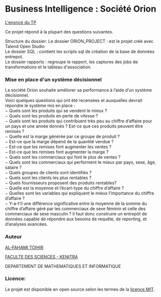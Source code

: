 # Business Intelligence : Société Orion
<p align="justify">

[L'enoncé du TP](http://fc.isima.fr/~kang/cemagref/TPTalend.pdf "TP Business Intelligence Cas Orion")

Ce projet répond à la plupart des questions suivantes.

Structure du dossier:
  Le dossier ORION_PROJECT  : est le projet créé avec Talend Open Studio\
  Le dossier SQL            : contient les scripts sql de création de la base de données entrepot.\
  Le dossier rapports       : regroupe le rapport, les captures des jobs de transformations et le tableau d'association. 

### Mise en place d'un système décisionnel
La société Orion souhaite améliorer sa performance à l’aide d’un système décisionnel.\
Voici quelques questions qui ont été recensées et auxquelles devrait répondre le système mis en place :\
− Quels sont les produits qui se vendent le mieux ?\
− Quels sont les produits en perte de vitesse ?\
− Quels sont les produits qui contribuent très peu au chiffre d’affaire pour un pays et une année donnés ? Est-ce que ces produits peuvent être remisés ?\
− Quelle est la marge générée par ce groupe de produit ?\
− Est-ce que la marge dépend de la quantité vendue ?\
− Est-ce que les remises font augmenter les ventes ?\
− Est-ce que les remises font augmenter la marge ?\
− Quels sont les commerciaux qui font le plus de ventes ?\
− Quels sont les commerciaux qui performent le mieux par pays, sexe, âge, salaire ?\
− Quels groupes de clients sont identifiés ?\
− Quels sont les clients les plus rentables ?\
− Quels fournisseurs proposent des produits rentables?\
− Quelle est la moyenne et l’écart-type du chiffre d’affaire ?\
− Quelles sont les variables qui expliquent le mieux l’importance du chiffre d’affaire ?\
− Y-a-t’il une différence significative entre la moyenne de la somme du chiffre d’affaire géré par les commerciaux de sexe féminin et celle des commerciaux de sexe masculin ? Il faut donc construire un entrepôt de données capable de répondre aux besoins de requête, de reporting, et d’analyses avancées.
</p>

### Auteur
 [AL-FAHAMI TOIHIR](https://alfahami.github.io/ "Resume and protfolio page")
 
 [FACULTE DES SCIENCES - KENITRA](http://fs.uit.ac.ma/ "Site officiel")
 
 DEPARTEMENT DE MATHEMATIQUES ET INFORMATIQUE
 
 ### Licence: 
 Le projet est disponible en open source selon les termes de la [licence MIT](https://opensource.org/licenses/MIT).
